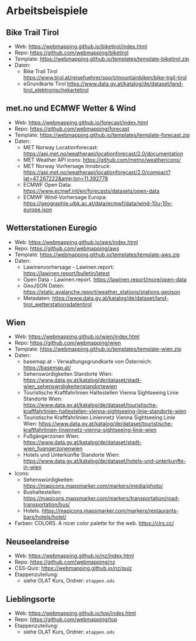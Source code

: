 # Arbeitsbeispiele

## Bike Trail Tirol

* Web: <https://webmapping.github.io/biketirol/index.html>
* Repo: <https://github.com/webmapping/biketirol>
* Template: <https://webmapping.github.io/templates/template-biketirol.zip>
* Daten:
    * Bike Trail Tirol <https://www.tirol.at/reisefuehrer/sport/mountainbiken/bike-trail-tirol>
    * eGrundkarte Tirol <https://www.data.gv.at/katalog/de/dataset/land-tirol_elektronischekartetirol>

## met.no und ECMWF Wetter & Wind

* Web: <https://webmapping.github.io/forecast/index.html>
* Repo: <https://github.com/webmapping/forecast>
* Template: <https://webmapping.github.io/templates/template-forecast.zip>
* Daten:
    * MET Norway Locationforecast: <https://api.met.no/weatherapi/locationforecast/2.0/documentation>
    * MET Weather API icons: <https://github.com/metno/weathericons/>
    * MET Norway Vorhersage Innsbruck: <https://api.met.no/weatherapi/locationforecast/2.0/compact?lat=47.267222&amp;lon=11.392778>
    * ECMWF Open Data: <https://www.ecmwf.int/en/forecasts/datasets/open-data>
    * ECMWF Wind-Vorhersage Europa: <https://geographie.uibk.ac.at/data/ecmwf/data/wind-10u-10v-europe.json>

## Wetterstationen Euregio

* Web: <https://webmapping.github.io/aws/index.html>
* Repo: <https://github.com/webmapping/aws>
* Template: <https://webmapping.github.io/templates/template-aws.zip>
* Daten:
    * Lawinenvorhersage - Lawinen.report: <https://lawinen.report/bulletin/latest>
    * Open Data - Lawinen.report. <https://lawinen.report/more/open-data>
    * GeoJSON Daten: <https://static.avalanche.report/weather_stations/stations.geojson>
    * Metadaten: <https://www.data.gv.at/katalog/de/dataset/land-tirol_wetterstationsdatentirol>

## Wien

* Web: <https://webmapping.github.io/wien/index.html>
* Repo: <https://github.com/webmapping/wien>
* Template: <https://webmapping.github.io/templates/template-wien.zip>
* Daten:
    * basemap.at - Verwaltungsgrundkarte von Österreich: <https://basemap.at/>
    * Sehenswürdigkeiten Standorte Wien: <https://www.data.gv.at/katalog/de/dataset/stadt-wien_sehenswrdigkeitenstandortewien>
    * Touristische Kraftfahrlinien Haltestellen Vienna Sightseeing Linie Standorte Wien: <https://www.data.gv.at/katalog/de/dataset/touristische-kraftfahrlinien-haltestellen-vienna-sightseeing-linie-standorte-wien>
    * Touristische Kraftfahrlinien Liniennetz Vienna Sightseeing Linie Wien: <https://www.data.gv.at/katalog/de/dataset/touristische-kraftfahrlinien-liniennetz-vienna-sightseeing-linie-wien>
    * Fußgängerzonen Wien: <https://www.data.gv.at/katalog/de/dataset/stadt-wien_fugngerzonenwien>
    * Hotels und Unterkünfte Standorte Wien: <https://www.data.gv.at/katalog/de/dataset/hotels-und-unterkunfte-in-wien>
* Icons:
    * Sehenswürdigkeiten: <https://mapicons.mapsmarker.com/markers/media/photo/>
    * Bushaltestellen: <https://mapicons.mapsmarker.com/markers/transportation/road-transportation/bus/>
    * Hotels. <https://mapicons.mapsmarker.com/markers/restaurants-bars/hotels/hotel/>
* Farben: COLORS. A nicer color palette for the web. <https://clrs.cc/>

## Neuseelandreise

* Web: <https://webmapping.github.io/nz/index.html>
* Repo: <https://github.com/webmapping/nz>
* CSS-Quiz: <https://webmapping.github.io/nz/quiz>
* Etappenzuteilung:
    * siehe OLAT Kurs, Ordner: `etappen.ods`

## Lieblingsorte

* Web: <https://webmapping.github.io/top/index.html>
* Repo: <https://github.com/webmapping/top>
* Etappenzuteilung:
    * siehe OLAT Kurs, Ordner: `etappen.ods`
